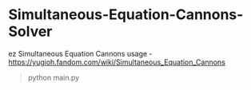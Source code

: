 # Simultaneous-Equation-Cannons-Solver
ez Simultaneous Equation Cannons usage - https://yugioh.fandom.com/wiki/Simultaneous_Equation_Cannons

> python main.py
